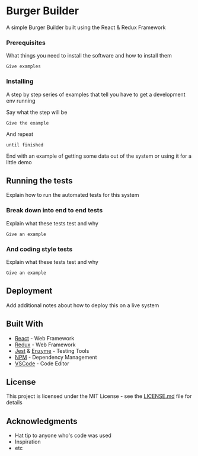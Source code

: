 # Burger Builder
A simple Burger Builder built using the React & Redux Framework

### Prerequisites

What things you need to install the software and how to install them

```
Give examples
```

### Installing

A step by step series of examples that tell you have to get a development env running

Say what the step will be

```
Give the example
```

And repeat

```
until finished
```

End with an example of getting some data out of the system or using it for a little demo

## Running the tests

Explain how to run the automated tests for this system

### Break down into end to end tests

Explain what these tests test and why

```
Give an example
```

### And coding style tests

Explain what these tests test and why

```
Give an example
```

## Deployment

Add additional notes about how to deploy this on a live system

## Built With

* [React](https://reactjs.org/) - Web Framework
* [Redux](https://redux.js.org/) - Web Framework
* [Jest](https://facebook.github.io/jest/) & [Enzyme](http://airbnb.io/enzyme/) - Testing Tools
* [NPM](https://www.npmjs.com/) - Dependency Management
* [VSCode](https://code.visualstudio.com/) - Code Editor

## License

This project is licensed under the MIT License - see the [LICENSE.md](LICENSE.md) file for details

## Acknowledgments

* Hat tip to anyone who's code was used
* Inspiration
* etc
